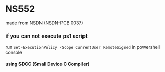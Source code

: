 # NS552
made from NSDN (NSDN-PCB 0037)

### if you can not execute ps1 script
run ``Set-ExecutionPolicy -Scope CurrentUser RemoteSigned`` in powershell console
#### using SDCC (Small Device C Compiler)
